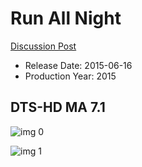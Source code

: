 # Run All Night

[Discussion Post](https://www.avsforum.com/threads/bass-eq-for-filtered-movies.2995212/post-56898868)

* Release Date: 2015-06-16
* Production Year: 2015

## DTS-HD MA 7.1

![img 0](https://i.imgur.com/aCaBZaa.jpg)

![img 1](https://i.imgur.com/lIUH9Gg.jpg)

